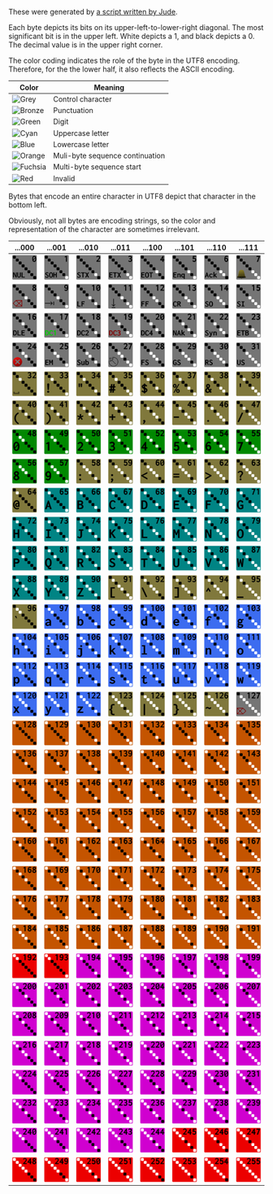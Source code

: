 ﻿These were generated by [a script written by Jude](../../Scripts/Generate%20byte%20emoji.linq).

Each byte depicts its bits on its upper-left-to-lower-right diagonal. The most significant bit is in the upper left. White depicts a 1, and black depicts a 0. The decimal value is in the upper right corner.

The color coding indicates the role of the byte in the UTF8 encoding. Therefore, for the the lower half, it also reflects the ASCII encoding.

Color|Meaning
-----|-------
![Grey](https://placehold.it/16/757575/757575)|Control character
![Bronze](https://placehold.it/16/80783C/80783C)|Punctuation
![Green](https://placehold.it/16/008800/008800)|Digit
![Cyan](https://placehold.it/16/008484/008484)|Uppercase letter
![Blue](https://placehold.it/16/3C6CF0/3C6CF0)|Lowercase letter
![Orange](https://placehold.it/16/C45400/C45400)|Muli-byte sequence continuation
![Fuchsia](https://placehold.it/16/D000D0/D000D0)|Multi-byte sequence start
![Red](https://placehold.it/16/EC0000/EC0000)|Invalid

Bytes that encode an entire character in UTF8 depict that character in the bottom left.

Obviously, not all bytes are encoding strings, so the color and representation of the character are sometimes irrelevant.


...000|...001|...010|...011|...100|...101|...110|...111
------|------|------|------|------|------|------|------
![0x00](0x00.png)|![0x01](0x01.png)|![0x02](0x02.png)|![0x03](0x03.png)|![0x04](0x04.png)|![0x05](0x05.png)|![0x06](0x06.png)|![0x07](0x07.png)
![0x08](0x08.png)|![0x09](0x09.png)|![0x0a](0x0a.png)|![0x0b](0x0b.png)|![0x0c](0x0c.png)|![0x0d](0x0d.png)|![0x0e](0x0e.png)|![0x0f](0x0f.png)
![0x10](0x10.png)|![0x11](0x11.png)|![0x12](0x12.png)|![0x13](0x13.png)|![0x14](0x14.png)|![0x15](0x15.png)|![0x16](0x16.png)|![0x17](0x17.png)
![0x18](0x18.png)|![0x19](0x19.png)|![0x1a](0x1a.png)|![0x1b](0x1b.png)|![0x1c](0x1c.png)|![0x1d](0x1d.png)|![0x1e](0x1e.png)|![0x1f](0x1f.png)
![0x20](0x20.png)|![0x21](0x21.png)|![0x22](0x22.png)|![0x23](0x23.png)|![0x24](0x24.png)|![0x25](0x25.png)|![0x26](0x26.png)|![0x27](0x27.png)
![0x28](0x28.png)|![0x29](0x29.png)|![0x2a](0x2a.png)|![0x2b](0x2b.png)|![0x2c](0x2c.png)|![0x2d](0x2d.png)|![0x2e](0x2e.png)|![0x2f](0x2f.png)
![0x30](0x30.png)|![0x31](0x31.png)|![0x32](0x32.png)|![0x33](0x33.png)|![0x34](0x34.png)|![0x35](0x35.png)|![0x36](0x36.png)|![0x37](0x37.png)
![0x38](0x38.png)|![0x39](0x39.png)|![0x3a](0x3a.png)|![0x3b](0x3b.png)|![0x3c](0x3c.png)|![0x3d](0x3d.png)|![0x3e](0x3e.png)|![0x3f](0x3f.png)
![0x40](0x40.png)|![0x41](0x41.png)|![0x42](0x42.png)|![0x43](0x43.png)|![0x44](0x44.png)|![0x45](0x45.png)|![0x46](0x46.png)|![0x47](0x47.png)
![0x48](0x48.png)|![0x49](0x49.png)|![0x4a](0x4a.png)|![0x4b](0x4b.png)|![0x4c](0x4c.png)|![0x4d](0x4d.png)|![0x4e](0x4e.png)|![0x4f](0x4f.png)
![0x50](0x50.png)|![0x51](0x51.png)|![0x52](0x52.png)|![0x53](0x53.png)|![0x54](0x54.png)|![0x55](0x55.png)|![0x56](0x56.png)|![0x57](0x57.png)
![0x58](0x58.png)|![0x59](0x59.png)|![0x5a](0x5a.png)|![0x5b](0x5b.png)|![0x5c](0x5c.png)|![0x5d](0x5d.png)|![0x5e](0x5e.png)|![0x5f](0x5f.png)
![0x60](0x60.png)|![0x61](0x61.png)|![0x62](0x62.png)|![0x63](0x63.png)|![0x64](0x64.png)|![0x65](0x65.png)|![0x66](0x66.png)|![0x67](0x67.png)
![0x68](0x68.png)|![0x69](0x69.png)|![0x6a](0x6a.png)|![0x6b](0x6b.png)|![0x6c](0x6c.png)|![0x6d](0x6d.png)|![0x6e](0x6e.png)|![0x6f](0x6f.png)
![0x70](0x70.png)|![0x71](0x71.png)|![0x72](0x72.png)|![0x73](0x73.png)|![0x74](0x74.png)|![0x75](0x75.png)|![0x76](0x76.png)|![0x77](0x77.png)
![0x78](0x78.png)|![0x79](0x79.png)|![0x7a](0x7a.png)|![0x7b](0x7b.png)|![0x7c](0x7c.png)|![0x7d](0x7d.png)|![0x7e](0x7e.png)|![0x7f](0x7f.png)
![0x80](0x80.png)|![0x81](0x81.png)|![0x82](0x82.png)|![0x83](0x83.png)|![0x84](0x84.png)|![0x85](0x85.png)|![0x86](0x86.png)|![0x87](0x87.png)
![0x88](0x88.png)|![0x89](0x89.png)|![0x8a](0x8a.png)|![0x8b](0x8b.png)|![0x8c](0x8c.png)|![0x8d](0x8d.png)|![0x8e](0x8e.png)|![0x8f](0x8f.png)
![0x90](0x90.png)|![0x91](0x91.png)|![0x92](0x92.png)|![0x93](0x93.png)|![0x94](0x94.png)|![0x95](0x95.png)|![0x96](0x96.png)|![0x97](0x97.png)
![0x98](0x98.png)|![0x99](0x99.png)|![0x9a](0x9a.png)|![0x9b](0x9b.png)|![0x9c](0x9c.png)|![0x9d](0x9d.png)|![0x9e](0x9e.png)|![0x9f](0x9f.png)
![0xa0](0xa0.png)|![0xa1](0xa1.png)|![0xa2](0xa2.png)|![0xa3](0xa3.png)|![0xa4](0xa4.png)|![0xa5](0xa5.png)|![0xa6](0xa6.png)|![0xa7](0xa7.png)
![0xa8](0xa8.png)|![0xa9](0xa9.png)|![0xaa](0xaa.png)|![0xab](0xab.png)|![0xac](0xac.png)|![0xad](0xad.png)|![0xae](0xae.png)|![0xaf](0xaf.png)
![0xb0](0xb0.png)|![0xb1](0xb1.png)|![0xb2](0xb2.png)|![0xb3](0xb3.png)|![0xb4](0xb4.png)|![0xb5](0xb5.png)|![0xb6](0xb6.png)|![0xb7](0xb7.png)
![0xb8](0xb8.png)|![0xb9](0xb9.png)|![0xba](0xba.png)|![0xbb](0xbb.png)|![0xbc](0xbc.png)|![0xbd](0xbd.png)|![0xbe](0xbe.png)|![0xbf](0xbf.png)
![0xc0](0xc0.png)|![0xc1](0xc1.png)|![0xc2](0xc2.png)|![0xc3](0xc3.png)|![0xc4](0xc4.png)|![0xc5](0xc5.png)|![0xc6](0xc6.png)|![0xc7](0xc7.png)
![0xc8](0xc8.png)|![0xc9](0xc9.png)|![0xca](0xca.png)|![0xcb](0xcb.png)|![0xcc](0xcc.png)|![0xcd](0xcd.png)|![0xce](0xce.png)|![0xcf](0xcf.png)
![0xd0](0xd0.png)|![0xd1](0xd1.png)|![0xd2](0xd2.png)|![0xd3](0xd3.png)|![0xd4](0xd4.png)|![0xd5](0xd5.png)|![0xd6](0xd6.png)|![0xd7](0xd7.png)
![0xd8](0xd8.png)|![0xd9](0xd9.png)|![0xda](0xda.png)|![0xdb](0xdb.png)|![0xdc](0xdc.png)|![0xdd](0xdd.png)|![0xde](0xde.png)|![0xdf](0xdf.png)
![0xe0](0xe0.png)|![0xe1](0xe1.png)|![0xe2](0xe2.png)|![0xe3](0xe3.png)|![0xe4](0xe4.png)|![0xe5](0xe5.png)|![0xe6](0xe6.png)|![0xe7](0xe7.png)
![0xe8](0xe8.png)|![0xe9](0xe9.png)|![0xea](0xea.png)|![0xeb](0xeb.png)|![0xec](0xec.png)|![0xed](0xed.png)|![0xee](0xee.png)|![0xef](0xef.png)
![0xf0](0xf0.png)|![0xf1](0xf1.png)|![0xf2](0xf2.png)|![0xf3](0xf3.png)|![0xf4](0xf4.png)|![0xf5](0xf5.png)|![0xf6](0xf6.png)|![0xf7](0xf7.png)
![0xf8](0xf8.png)|![0xf9](0xf9.png)|![0xfa](0xfa.png)|![0xfb](0xfb.png)|![0xfc](0xfc.png)|![0xfd](0xfd.png)|![0xfe](0xfe.png)|![0xff](0xff.png)
